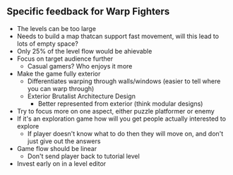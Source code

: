 ## Specific feedback for Warp Fighters
* The levels can be too large
* Needs to build a map thatcan support fast movement, will this lead to lots of empty space?
* Only 25% of the level flow would be ahievable 
* Focus on target audience further
  * Casual gamers? Who enjoys it more
* Make the game fully exterior
  * Differentiates warping through walls/windows (easier to tell where you can warp through)
  * Exterior Brutalist Architecture Design
    * Better represented from exterior (think modular designs)
* Try to focus more on one aspect, either puzzle platformer or enemy 
* If it's an exploration game how will you get people actually interested to explore
  * If player doesn't know what to do then they will move on, and don't just give out the answers
* Game flow should be linear
  * Don't send player back to tutorial level
* Invest early on in a level editor
